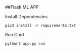 
##Flask ML APP

Install Dependencies
```
pip3 install -r requirements.txt
```

Run Cmd
```
python3 app.py run
```
